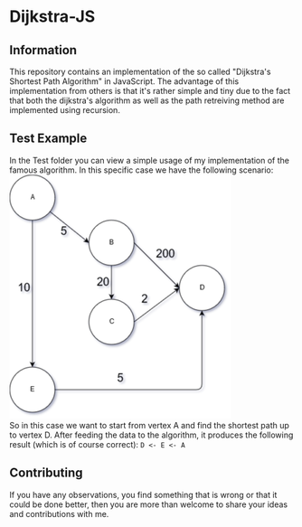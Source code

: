 # Dijkstra-JS

## Information
This repository contains an implementation of the so called "Dijkstra's Shortest Path Algorithm" in JavaScript.
The advantage of this implementation from others is that it's rather simple and tiny due to the fact that both the dijkstra's algorithm as well as the path retreiving method are implemented using recursion.
## Test Example
In the Test folder you can view a simple usage of my implementation of the famous algorithm. In this specific case we have the following scenario:    
![Diagram-Photo](test-case-scenario.png "Diagram")  
So in this case we want to start from vertex A and find the shortest path up to vertex D.
After feeding the data to the algorithm, it produces the following result (which is of course correct):
`D <- E <- A`

## Contributing
If you have any observations, you find something that is wrong or that it could be done better, then you are more than welcome to share your ideas and contributions with me.
